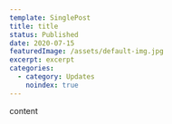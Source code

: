 ```yaml
---
template: SinglePost
title: title
status: Published
date: 2020-07-15
featuredImage: /assets/default-img.jpg
excerpt: excerpt
categories:
  - category: Updates
    noindex: true
---
```

content
